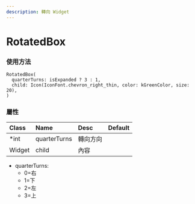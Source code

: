 ```yaml
---
description: 轉向 Widget
---
```


# RotatedBox

### 使用方法

```text
RotatedBox(
  quarterTurns: isExpanded ? 3 : 1,
  child: Icon(IconFont.chevron_right_thin, color: kGreenColor, size: 20),
)
```

###  屬性

| Class | Name | Desc | Default |
| :--- | :--- | :--- | :--- |
| \*int | quarterTurns | 轉向方向 |  |
| Widget | child | 內容 |  |

* quarterTurns: 
  * 0=右
  * 1=下
  * 2=左 
  * 3=上

